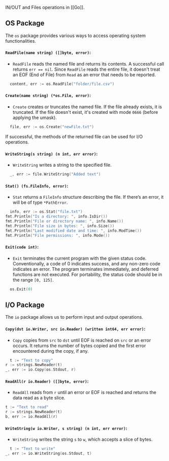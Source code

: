 IN/OUT and Files operations in [[Go]].
## OS Package
The `os` package provides various ways to access operating system functionalities.
#### `ReadFile(name string) ([]byte, error)`:
* `ReadFile` reads the named file and returns its contents. A successful call returns `err == nil`. Since `ReadFile` reads the entire file, it doesn't treat an EOF (End of File) from `Read` as an error that needs to be reported.
```go
  content, err := os.ReadFile("folder/file.csv")
```
#### `Create(name string) (*os.File, error)`:
- `Create` creates or truncates the named file. If the file already exists, it is truncated. If the file doesn't exist, it's created with mode `0666` (before applying the umask).
```go
  file, err := os.Create("newFile.txt")
```
If successful, the methods of the returned file can be used for I/O operations.
#### `WriteString(s string) (n int, err error)`:
- `WriteString` writes a string to the specified file.
```go
  _, err := file.WriteString("Added text")
```
#### `Stat() (fs.FileInfo, error)`:
- `Stat` returns a `FileInfo` structure describing the file. If there’s an error, it will be of type `*PathError`.
```go
  info, err := os.Stat("file.txt")
fmt.Println("Is a directory: ", info.IsDir())
fmt.Println("File or directory name: ", info.Name())
fmt.Println("File size in bytes: ", info.Size())
fmt.Println("Last modified date and time: ", info.ModTime())
fmt.Println("File permissions: ", info.Mode())
```
#### `Exit(code int)`:
- `Exit` terminates the current program with the given status code. Conventionally, a code of 0 indicates success, and any non-zero code indicates an error. The program terminates immediately, and deferred functions are not executed. For portability, the status code should be in the range `[0, 125]`.
```go
  os.Exit(0)
```
## I/O Package
The `io` package allows us to perform input and output operations.
#### `Copy(dst io.Writer, src io.Reader) (written int64, err error)`:
- `Copy` copies from `src` to `dst` until EOF is reached on `src` or an error occurs. It returns the number of bytes copied and the first error encountered during the copy, if any.
```go
  t := "Text to copy"
r := strings.NewReader(t)
_, err := io.Copy(os.Stdout, r)
```
#### `ReadAll(r io.Reader) ([]byte, error)`:
- `ReadAll` reads from `r` until an error or EOF is reached and returns the data read as a byte slice.
```go
t := "Text to read"
r := strings.NewReader(t)
b, err := io.ReadAll(r)
```
#### `WriteString(w io.Writer, s string) (n int, err error)`:
- `WriteString` writes the string `s` to `w`, which accepts a slice of bytes.
```go
  t := "Text to write"
_, err := io.WriteString(os.Stdout, t)
```